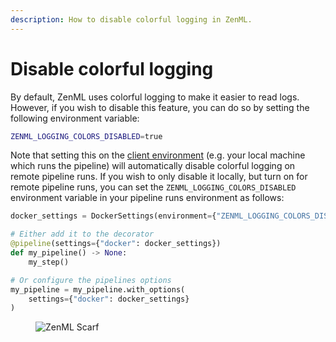 ```yaml
---
description: How to disable colorful logging in ZenML.
---
```


# Disable colorful logging

By default, ZenML uses colorful logging to make it easier to read logs. However, if you wish to disable this feature, you can do so by setting the following environment variable:

```bash
ZENML_LOGGING_COLORS_DISABLED=true
```

Note that setting this on the [client environment](../configure-python-environments/#client-environment-or-the-runner-environment) (e.g. your local machine which runs the pipeline) will automatically disable colorful logging on remote pipeline runs. If you wish to only disable it locally, but turn on for remote pipeline runs, you can set the `ZENML_LOGGING_COLORS_DISABLED` environment variable in your pipeline runs environment as follows:

```python
docker_settings = DockerSettings(environment={"ZENML_LOGGING_COLORS_DISABLED": "false"})

# Either add it to the decorator
@pipeline(settings={"docker": docker_settings})
def my_pipeline() -> None:
    my_step()

# Or configure the pipelines options
my_pipeline = my_pipeline.with_options(
    settings={"docker": docker_settings}
)
```

<figure><img src="https://static.scarf.sh/a.png?x-pxid=f0b4f458-0a54-4fcd-aa95-d5ee424815bc" alt="ZenML Scarf"><figcaption></figcaption></figure>
